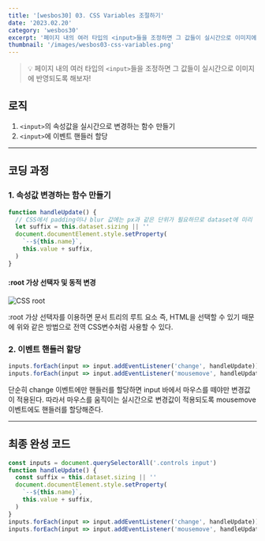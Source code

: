 ```yaml
---
title: '[wesbos30] 03. CSS Variables 조절하기'
date: '2023.02.20'
category: 'wesbos30'
excerpt: '페이지 내의 여러 타입의 <input>들을 조정하면 그 값들이 실시간으로 이미지에 반영되도록 해보자!'
thumbnail: '/images/wesbos03-css-variables.png'
---
```


> 💡 페이지 내의 여러 타입의 `<input>`들을 조정하면 그 값들이 실시간으로 이미지에 반영되도록 해보자!

## 로직

1. `<input>`의 속성값을 실시간으로 변경하는 함수 만들기
2. `<input>`에 이벤트 핸들러 할당

---

## 코딩 과정

### 1. 속성값 변경하는 함수 만들기

```jsx
function handleUpdate() {
  // CSS에서 padding이나 blur 값에는 px과 같은 단위가 필요하므로 dataset에 미리 넣어둔다.
  let suffix = this.dataset.sizing || ''
  document.documentElement.style.setProperty(
    `--${this.name}`,
    this.value + suffix,
  )
}
```

#### :root 가상 선택자 및 동적 변경

![CSS root](https://user-images.githubusercontent.com/87363422/156240180-2b5f630a-c87c-483b-a015-5393ce2eeeea.png)

:root 가상 선택자를 이용하면 문서 트리의 루트 요소 즉, HTML을 선택할 수 있기 때문에 위와 같은 방법으로 전역 CSS변수처럼 사용할 수 있다.

### 2. 이벤트 핸들러 할당

```jsx
inputs.forEach(input => input.addEventListener('change', handleUpdate))
inputs.forEach(input => input.addEventListener('mousemove', handleUpdate))
```

단순히 change 이벤트에만 핸들러를 할당하면 input 바에서 마우스를 떼야만 변경값이 적용된다.
따라서 마우스를 움직이는 실시간으로 변경값이 적용되도록 mousemove 이벤트에도 핸들러를 할당해준다.

---

## 최종 완성 코드

```jsx
const inputs = document.querySelectorAll('.controls input')
function handleUpdate() {
  const suffix = this.dataset.sizing || ''
  document.documentElement.style.setProperty(
    `--${this.name}`,
    this.value + suffix,
  )
}
inputs.forEach(input => input.addEventListener('change', handleUpdate))
inputs.forEach(input => input.addEventListener('mousemove', handleUpdate))
```
